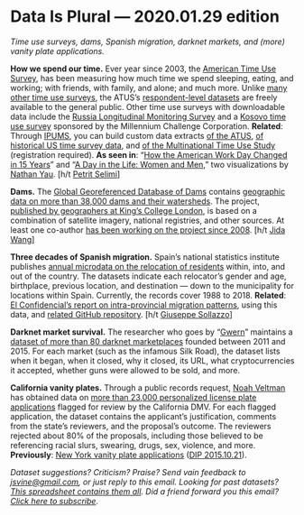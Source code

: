 Data Is Plural — 2020.01.29 edition
===================================

*Time use surveys, dams, Spanish migration, darknet markets, and (more) vanity plate applications.*


__How we spend our time.__ Ever year since 2003, the [American Time Use Survey](https://www.bls.gov/tus/home.htm), has been measuring how much time we spend sleeping, eating, and working; with friends, with family, and alone; and much more. Unlike [many other time use surveys](https://www.timeuse.org/information/access-data), the ATUS’s [respondent-level datasets](https://www.bls.gov/tus/data.htm) are freely available to the general public. Other time use surveys with downloadable data include the [Russia Longitudinal Monitoring Survey](https://dataverse.unc.edu/dataverse/rlms-hse) and a [Kosovo time use survey](https://data.mcc.gov/evaluations/index.php/catalog/205/study-description) sponsored by the Millennium Challenge Corporation. __Related__: Through [IPUMS](https://ipums.org), you can build custom data extracts [of the ATUS](https://www.atusdata.org/atus/), [of historical US time survey data](https://www.ahtusdata.org/ahtus/), and [of the Multinational Time Use Study](https://www.mtusdata.org/mtus/) (registration required). __As seen in__: “[How the American Work Day Changed in 15 Years](https://flowingdata.com/2019/07/16/how-the-american-work-day-changed-in-15-years/)” and “[A Day in the Life: Women and Men](https://flowingdata.com/2019/03/06/women-men-timeuse/),” two visualizations by [Nathan Yau](https://twitter.com/flowingdata). [h/t [Petrit Selimi](https://twitter.com/Petrit/status/1043413638068006912)]


__Dams.__ The [Global Georeferenced Database of Dams](https://globaldamwatch.org/goodd/) contains [geographic data on more than 38,000 dams and their watersheds](https://springernature.figshare.com/collections/GOODD_a_global_dataset_of_more_than_38_000_georeferenced_dams/4648214). The project, [published by geographers at King’s College London](https://www.nature.com/articles/s41597-020-0362-5), is based on a combination of satellite imagery, national registries, and other sources. At least one co-author [has been working on the project since 2008](https://twitter.com/drarnoutvans/status/1219664646107533318). [h/t [Jida Wang](https://twitter.com/JIDA1983/status/1220374752533131264)]


__Three decades of Spanish migration.__ Spain’s national statistics institute publishes [annual microdata on the relocation of residents](https://github.com/ECLaboratorio/unidad-de-datos/tree/master/proyectos/migraciones_espana) within, into, and out of the country. The datasets indicate each relocator’s gender and age, birthplace, previous location, and destination — down to the municipality for locations within Spain. Currently, the records cover 1988 to 2018. __Related__: [El Confidencial’s report on intra-provincial migration patterns](https://translate.google.com/translate?hl=&sl=es&tl=en&u=https%3A%2F%2Fwww.elconfidencial.com%2Feconomia%2F2019-09-27%2Fexodo-urbano-espana-migraciones-provincias_2240119%2F&sandbox=1), using this data, and [related GitHub repository](https://github.com/ECLaboratorio/unidad-de-datos/tree/master/proyectos/migraciones_espana). [h/t [Giuseppe Sollazzo](https://mailchi.mp/a4bbc86cc07b/preview-222-in-other-news-3750685)]


__Darknet market survival.__ The researcher who goes by “[Gwern](https://www.gwern.net/Links)” maintains a [dataset of more than 80 darknet marketplaces](https://www.gwern.net/DNM-survival) founded between 2011 and 2015. For each market (such as the infamous Silk Road), the dataset lists when it began, when it closed, why it closed, its URL, what cryptocurrencies it accepted, whether guns were allowed to be sold, and more.


__California vanity plates.__ Through a public records request, [Noah Veltman](https://twitter.com/veltman) has obtained data on [more than 23,000 personalized license plate applications](https://github.com/veltman/ca-license-plates) flagged for review by the California DMV. For each flagged application, the dataset contains the applicant’s justification, comments from the state’s reviewers, and the proposal’s outcome. The reviewers rejected about 80% of the proposals, including those believed to be referencing racial slurs, swearing, drugs, sex, violence, and more. __Previously__: [New York vanity plate applications](https://github.com/datanews/license-plates) ([DIP 2015.10.21](https://tinyletter.com/data-is-plural/letters/data-is-plural-2015-10-21-edition)).


*Dataset suggestions? Criticism? Praise? Send vain feedback to jsvine@gmail.com, or just reply to this email. Looking for past datasets? [This spreadsheet contains them all](https://docs.google.com/spreadsheets/d/1wZhPLMCHKJvwOkP4juclhjFgqIY8fQFMemwKL2c64vk). Did a friend forward you this email? [Click here to subscribe](https://tinyletter.com/data-is-plural).*